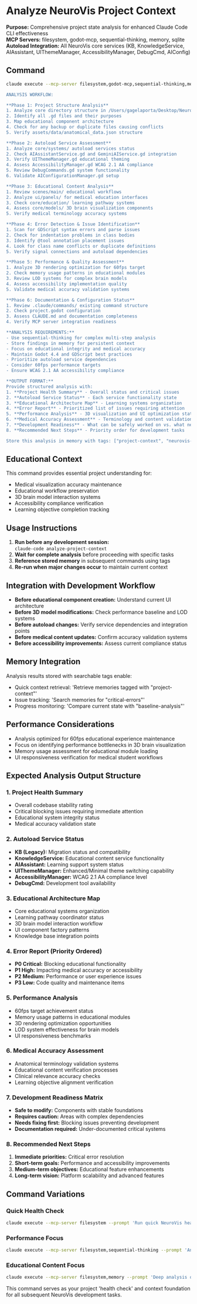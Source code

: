 # Analyze NeuroVis Project Context

**Purpose:** Comprehensive project state analysis for enhanced Claude Code CLI effectiveness  
**MCP Servers:** filesystem, godot-mcp, sequential-thinking, memory, sqlite  
**Autoload Integration:** All NeuroVis core services (KB, KnowledgeService, AIAssistant, UIThemeManager, AccessibilityManager, DebugCmd, AIConfig)

## Command

```bash
claude execute --mcp-server filesystem,godot-mcp,sequential-thinking,memory --prompt 'You are an expert NeuroVis educational medical visualization project analyst with deep Godot 4.4 and GDScript expertise. Perform comprehensive project state analysis for optimal development context.

ANALYSIS WORKFLOW:

**Phase 1: Project Structure Analysis**
1. Analyze core directory structure in /Users/gagelaporta/Desktop/Neuro/NeuroVis-Repo/
2. Identify all .gd files and their purposes
3. Map educational component architecture
4. Check for any backup or duplicate files causing conflicts
5. Verify assets/data/anatomical_data.json structure

**Phase 2: Autoload Service Assessment**
1. Analyze core/systems/ autoload services status
2. Check AIAssistantService.gd and GeminiAIService.gd integration
3. Verify UIThemeManager.gd educational theming
4. Assess AccessibilityManager.gd WCAG 2.1 AA compliance
5. Review DebugCommands.gd system functionality
6. Validate AIConfigurationManager.gd setup

**Phase 3: Educational Content Analysis**
1. Review scenes/main/ educational workflows
2. Analyze ui/panels/ for medical education interfaces
3. Check core/education/ learning pathway systems
4. Assess core/models/ 3D brain visualization components
5. Verify medical terminology accuracy systems

**Phase 4: Error Detection & Issue Identification**
1. Scan for GDScript syntax errors and parse issues
2. Check for indentation problems in class bodies
3. Identify @tool annotation placement issues
4. Look for class name conflicts or duplicate definitions
5. Verify signal connections and autoload dependencies

**Phase 5: Performance & Quality Assessment**
1. Analyze 3D rendering optimization for 60fps target
2. Check memory usage patterns in educational modules
3. Review LOD systems for complex brain models
4. Assess accessibility implementation quality
5. Validate medical accuracy validation systems

**Phase 6: Documentation & Configuration Status**
1. Review .claude/commands/ existing command structure
2. Check project.godot configuration
3. Assess CLAUDE.md and documentation completeness
4. Verify MCP server integration readiness

**ANALYSIS REQUIREMENTS:**
- Use sequential-thinking for complex multi-step analysis
- Store findings in memory for persistent context
- Focus on educational integrity and medical accuracy
- Maintain Godot 4.4 and GDScript best practices
- Prioritize autoload service dependencies
- Consider 60fps performance targets
- Ensure WCAG 2.1 AA accessibility compliance

**OUTPUT FORMAT:**
Provide structured analysis with:
1. **Project Health Summary** - Overall status and critical issues
2. **Autoload Service Status** - Each service functionality state
3. **Educational Architecture Map** - Learning systems organization
4. **Error Report** - Prioritized list of issues requiring attention
5. **Performance Analysis** - 3D visualization and UI optimization status
6. **Medical Accuracy Assessment** - Terminology and content validation
7. **Development Readiness** - What can be safely worked on vs. what needs fixing first
8. **Recommended Next Steps** - Priority order for development tasks

Store this analysis in memory with tags: ["project-context", "neurovis-state", "development-readiness"] for future command reference.'
```

## Educational Context

This command provides essential project understanding for:
- Medical visualization accuracy maintenance
- Educational workflow preservation
- 3D brain model interaction systems
- Accessibility compliance verification
- Learning objective completion tracking

## Usage Instructions

1. **Run before any development session:**  
   `claude-code analyze-project-context`
2. **Wait for complete analysis** before proceeding with specific tasks
3. **Reference stored memory** in subsequent commands using tags
4. **Re-run when major changes occur** to maintain current context

## Integration with Development Workflow

- **Before educational component creation:** Understand current UI architecture
- **Before 3D model modifications:** Check performance baseline and LOD systems
- **Before autoload changes:** Verify service dependencies and integration points
- **Before medical content updates:** Confirm accuracy validation systems
- **Before accessibility improvements:** Assess current compliance status

## Memory Integration

Analysis results stored with searchable tags enable:
- Quick context retrieval: 'Retrieve memories tagged with "project-context"'
- Issue tracking: 'Search memories for "critical-errors"'
- Progress monitoring: 'Compare current state with "baseline-analysis"'

## Performance Considerations

- Analysis optimized for 60fps educational experience maintenance
- Focus on identifying performance bottlenecks in 3D brain visualization
- Memory usage assessment for educational module loading
- UI responsiveness verification for medical student workflows

## Expected Analysis Output Structure

### 1. Project Health Summary
- Overall codebase stability rating
- Critical blocking issues requiring immediate attention
- Educational system integrity status
- Medical accuracy validation state

### 2. Autoload Service Status
- **KB (Legacy):** Migration status and compatibility
- **KnowledgeService:** Educational content service functionality
- **AIAssistant:** Learning support system status
- **UIThemeManager:** Enhanced/Minimal theme switching capability
- **AccessibilityManager:** WCAG 2.1 AA compliance level
- **DebugCmd:** Development tool availability

### 3. Educational Architecture Map
- Core educational systems organization
- Learning pathway coordinator status
- 3D brain model interaction workflow
- UI component factory patterns
- Knowledge base integration points

### 4. Error Report (Priority Ordered)
- **P0 Critical:** Blocking educational functionality
- **P1 High:** Impacting medical accuracy or accessibility
- **P2 Medium:** Performance or user experience issues
- **P3 Low:** Code quality and maintenance items

### 5. Performance Analysis
- 60fps target achievement status
- Memory usage patterns in educational modules
- 3D rendering optimization opportunities
- LOD system effectiveness for brain models
- UI responsiveness benchmarks

### 6. Medical Accuracy Assessment
- Anatomical terminology validation systems
- Educational content verification processes
- Clinical relevance accuracy checks
- Learning objective alignment verification

### 7. Development Readiness Matrix
- **Safe to modify:** Components with stable foundations
- **Requires caution:** Areas with complex dependencies
- **Needs fixing first:** Blocking issues preventing development
- **Documentation required:** Under-documented critical systems

### 8. Recommended Next Steps
1. **Immediate priorities:** Critical error resolution
2. **Short-term goals:** Performance and accessibility improvements
3. **Medium-term objectives:** Educational feature enhancements
4. **Long-term vision:** Platform scalability and advanced features

## Command Variations

### Quick Health Check
```bash
claude execute --mcp-server filesystem --prompt 'Run quick NeuroVis health check focusing on critical errors and autoload service status only.'
```

### Performance Focus
```bash
claude execute --mcp-server filesystem,sequential-thinking --prompt 'Analyze NeuroVis project focusing specifically on 3D rendering performance and educational module efficiency.'
```

### Educational Content Focus
```bash
claude execute --mcp-server filesystem,memory --prompt 'Deep analysis of NeuroVis educational content systems, learning pathways, and medical accuracy validation.'
```

This command serves as your project 'health check' and context foundation for all subsequent NeuroVis development tasks.